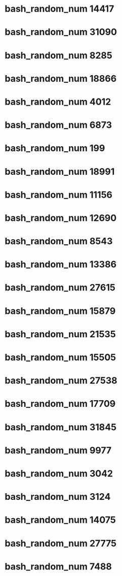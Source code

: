 # bash_random_num 14417
# bash_random_num 31090
# bash_random_num 8285
# bash_random_num 18866
# bash_random_num 4012
# bash_random_num 6873
# bash_random_num 199
# bash_random_num 18991
# bash_random_num 11156
# bash_random_num 12690
# bash_random_num 8543
# bash_random_num 13386
# bash_random_num 27615
# bash_random_num 15879
# bash_random_num 21535
# bash_random_num 15505
# bash_random_num 27538
# bash_random_num 17709
# bash_random_num 31845
# bash_random_num 9977
# bash_random_num 3042
# bash_random_num 3124
# bash_random_num 14075
# bash_random_num 27775
# bash_random_num 7488
